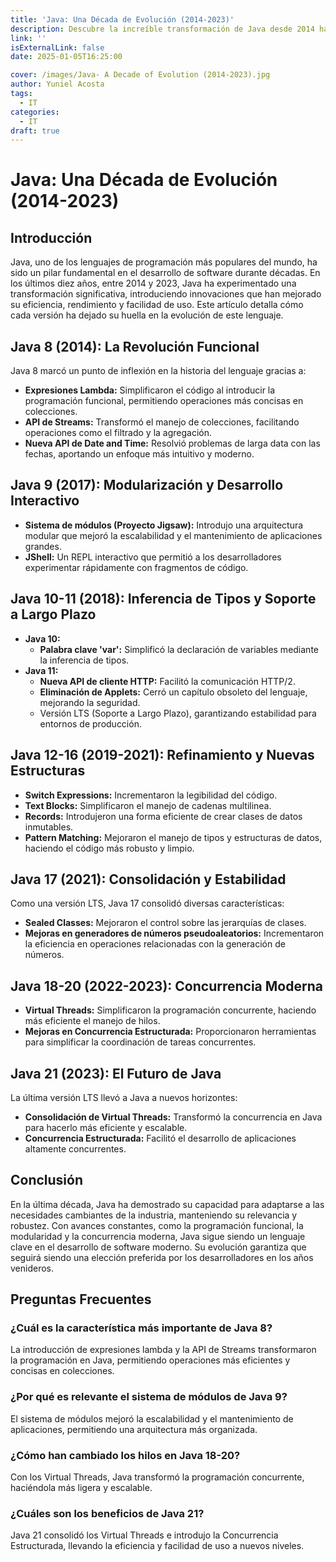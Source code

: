 ```yaml
---
title: 'Java: Una Década de Evolución (2014-2023)'
description: Descubre la increíble transformación de Java desde 2014 hasta 2023. Explora las innovaciones tecnológicas, mejoras de rendimiento y características que han revolucionado este lenguaje de programación líder mundial.
link: ''
isExternalLink: false
date: 2025-01-05T16:25:00

cover: /images/Java- A Decade of Evolution (2014-2023).jpg
author: Yuniel Acosta
tags:
  - IT
categories:
  - IT
draft: true
---
```

# **Java: Una Década de Evolución (2014-2023)**

## **Introducción**

Java, uno de los lenguajes de programación más populares del mundo, ha sido un pilar fundamental en el desarrollo de software durante décadas. En los últimos diez años, entre 2014 y 2023, Java ha experimentado una transformación significativa, introduciendo innovaciones que han mejorado su eficiencia, rendimiento y facilidad de uso. Este artículo detalla cómo cada versión ha dejado su huella en la evolución de este lenguaje.

## **Java 8 (2014): La Revolución Funcional**

Java 8 marcó un punto de inflexión en la historia del lenguaje gracias a:

- **Expresiones Lambda:** Simplificaron el código al introducir la programación funcional, permitiendo operaciones más concisas en colecciones.
- **API de Streams:** Transformó el manejo de colecciones, facilitando operaciones como el filtrado y la agregación.
- **Nueva API de Date and Time:** Resolvió problemas de larga data con las fechas, aportando un enfoque más intuitivo y moderno.

## **Java 9 (2017): Modularización y Desarrollo Interactivo**

- **Sistema de módulos (Proyecto Jigsaw):** Introdujo una arquitectura modular que mejoró la escalabilidad y el mantenimiento de aplicaciones grandes.
- **JShell:** Un REPL interactivo que permitió a los desarrolladores experimentar rápidamente con fragmentos de código.

## **Java 10-11 (2018): Inferencia de Tipos y Soporte a Largo Plazo**

- **Java 10:**
    - **Palabra clave 'var':** Simplificó la declaración de variables mediante la inferencia de tipos.
- **Java 11:**
    - **Nueva API de cliente HTTP:** Facilitó la comunicación HTTP/2.
    - **Eliminación de Applets:** Cerró un capítulo obsoleto del lenguaje, mejorando la seguridad.
    - Versión LTS (Soporte a Largo Plazo), garantizando estabilidad para entornos de producción.

## **Java 12-16 (2019-2021): Refinamiento y Nuevas Estructuras**

- **Switch Expressions:** Incrementaron la legibilidad del código.
- **Text Blocks:** Simplificaron el manejo de cadenas multilinea.
- **Records:** Introdujeron una forma eficiente de crear clases de datos inmutables.
- **Pattern Matching:** Mejoraron el manejo de tipos y estructuras de datos, haciendo el código más robusto y limpio.

## **Java 17 (2021): Consolidación y Estabilidad**

Como una versión LTS, Java 17 consolidó diversas características:

- **Sealed Classes:** Mejoraron el control sobre las jerarquías de clases.
- **Mejoras en generadores de números pseudoaleatorios:** Incrementaron la eficiencia en operaciones relacionadas con la generación de números.

## **Java 18-20 (2022-2023): Concurrencia Moderna**

- **Virtual Threads:** Simplificaron la programación concurrente, haciendo más eficiente el manejo de hilos.
- **Mejoras en Concurrencia Estructurada:** Proporcionaron herramientas para simplificar la coordinación de tareas concurrentes.

## **Java 21 (2023): El Futuro de Java**

La última versión LTS llevó a Java a nuevos horizontes:

- **Consolidación de Virtual Threads:** Transformó la concurrencia en Java para hacerlo más eficiente y escalable.
- **Concurrencia Estructurada:** Facilitó el desarrollo de aplicaciones altamente concurrentes.

## **Conclusión**

En la última década, Java ha demostrado su capacidad para adaptarse a las necesidades cambiantes de la industria, manteniendo su relevancia y robustez. Con avances constantes, como la programación funcional, la modularidad y la concurrencia moderna, Java sigue siendo un lenguaje clave en el desarrollo de software moderno. Su evolución garantiza que seguirá siendo una elección preferida por los desarrolladores en los años venideros.

## **Preguntas Frecuentes**

### **¿Cuál es la característica más importante de Java 8?**

La introducción de expresiones lambda y la API de Streams transformaron la programación en Java, permitiendo operaciones más eficientes y concisas en colecciones.

### **¿Por qué es relevante el sistema de módulos de Java 9?**

El sistema de módulos mejoró la escalabilidad y el mantenimiento de aplicaciones, permitiendo una arquitectura más organizada.

### **¿Cómo han cambiado los hilos en Java 18-20?**

Con los Virtual Threads, Java transformó la programación concurrente, haciéndola más ligera y escalable.

### **¿Cuáles son los beneficios de Java 21?**

Java 21 consolidó los Virtual Threads e introdujo la Concurrencia Estructurada, llevando la eficiencia y facilidad de uso a nuevos niveles.
